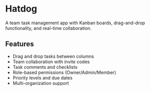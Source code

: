 # Hatdog

A team task management app with Kanban boards, drag-and-drop functionality, and real-time collaboration.

## Features

- Drag and drop tasks between columns
- Team collaboration with invite codes
- Task comments and checklists
- Role-based permissions (Owner/Admin/Member)
- Priority levels and due dates
- Multi-organization support